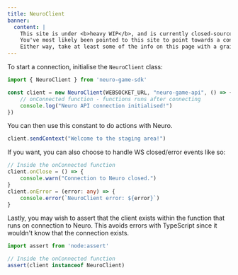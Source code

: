 ```yaml
---
title: NeuroClient
banner:
  content: |
    This site is under <b>heavy WIP</b>, and is currently closed-source.
    You've most likely been pointed to this site to point towards a concept, or something.
    Either way, take at least some of the info on this page with a grain of salt, and also don't expect much info since it's very incomplete on content.
---
```


To start a connection, initialise the `NeuroClient` class:

```ts
import { NeuroClient } from 'neuro-game-sdk'

const client = new NeuroClient(WEBSOCKET_URL, "neuro-game-api", () => {
    // onConnected function - functions runs after connecting
    console.log("Neuro API connection initialised!")
})
```

You can then use this constant to do actions with Neuro.

```ts
client.sendContext("Welcome to the staging area!")
```

If you want, you can also choose to handle WS closed/error events like so:

```ts
// Inside the onConnected function
client.onClose = () => {
    console.warn("Connection to Neuro closed.")
}
client.onError = (error: any) => {
    console.error(`NeuroClient error: ${error}`)
}
```

Lastly, you may wish to assert that the client exists within the function that runs on connection to Neuro. This avoids errors with TypeScript since it wouldn't know that the connection exists.

```ts
import assert from 'node:assert'

// Inside the onConnected function
assert(client instanceof NeuroClient)
```
